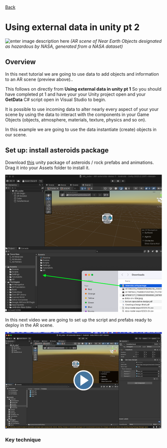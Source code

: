 [Back](https://uwetom.github.io/media-production-worksheets)

# Using external data in unity pt 2

![enter image description here](https://raw.githubusercontent.com/uwetom/media-production-worksheets/refs/heads/master/wk-unity-external-data-2/images/asteroids.gif)
*(AR scene of Near Earth Objects designated as hazardous by NASA, generated from a NASA dataset)*

## Overview
In this next tutorial we are going to use  data to add objects and information to an AR scene (preview above)..

This follows on directly from **Using external data in unity pt 1** So you should have completed pt 1 and have your your Unity project open and your **GetData** C# script open in Visual Studio to begin.

It is possible to use incoming data to alter nearly every aspect of your your scene by using the data to interact with the components in your Game Objects (objects, atmosphere, materials, texture, physics and so on). 

In this example we are going to use the data instantiate (create) objects in our scene.

## Set up: install asteroids package

Download [this](https://github.com/uwetom/media-production-worksheets/raw/refs/heads/master/wk-unity-external-data-2/Asteroids.unitypackage) unity package of asteroids / rock prefabs and animations.
Drag it into your Assets folder to install it.

![enter image description here](https://raw.githubusercontent.com/uwetom/media-production-worksheets/refs/heads/master/wk-unity-external-data-2/images/install-rocks.png)
 
In this next video we are going to set up the script and prefabs ready to deploy in the AR scene.

[<img src="https://raw.githubusercontent.com/uwetom/media-production-worksheets/refs/heads/master/wk-unity-external-data-2/images/edit-prefab-video.png">](https://uwe.cloud.panopto.eu/Panopto/Pages/Viewer.aspx?id=18c829c7-389e-48d9-8617-b28701019986)


### Key technique
<!--stackedit_data:
eyJoaXN0b3J5IjpbLTEzNjYyNjM5MTQsLTEyMjA3NzQzNTcsNz
QyODY3OTUzLDk3ODk0MzMyMCw3MjUyODI0MDQsLTg5NDM0Mjc1
NCwtMzEwMzY4MjQ4LC04MjYzNTcwMTEsLTg0Mzk5NTk4Ml19
-->